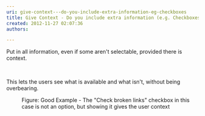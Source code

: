```yaml
---
uri: give-context---do-you-include-extra-information-eg-checkboxes
title: Give Context - Do you include extra information (e.g. Checkboxes)?
created: 2012-11-27 02:07:36
authors:

---
```





<span class='intro'> <p>Put in all information, even if some aren't selectable, provided there is context.</p> </span>

​<div>This lets the users see what is available and what isn't, without being overbearing.</div>
<dl class="goodImage"><dt><img src="http&#58;//www.ssw.com.au/ssw/Standards/Rules/Images/BadScanOptions.gif" alt="" /></dt>
<dd>Figure&#58; Good Example - The &quot;Check broken links&quot; checkbox in this case is not an option, but showing it gives the user context</dd></dl>


